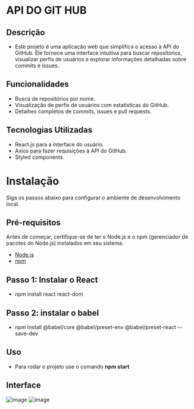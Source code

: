 # API DO GIT HUB

## Descrição
- Este projeto é uma aplicação web que simplifica o acesso à API do GitHub. Ele fornece uma interface intuitiva para buscar repositórios, visualizar perfis de usuários e explorar informações detalhadas sobre commits e issues.

## Funcionalidades

- Busca de repositórios por nome.
- Visualização de perfis de usuários com estatísticas do GitHub.
- Detalhes completos de commits, issues e pull requests.

## Tecnologias Utilizadas

- React.js para a interface do usuário.
-  Axios para fazer requisições à API do GitHub.
- Styled components

# Instalação

Siga os passos abaixo para configurar o ambiente de desenvolvimento local.

## Pré-requisitos

Antes de começar, certifique-se de ter o Node.js e o npm (gerenciador de pacotes do Node.js) instalados em seu sistema.

- [Node.js](https://nodejs.org/)
- [npm](https://www.npmjs.com/)
  
## Passo 1: Instalar o React
- npm install react react-dom
## Passo 2: instalar o babel
- npm install @babel/core @babel/preset-env @babel/preset-react --save-dev

## Uso

- Para rodar o projeto use o comando **npm start**

## Interface
![image](https://github.com/gusstavo01/api-github/assets/105757864/53130ecd-8d3c-4c06-b4c0-428297092a30)
![image](https://github.com/gusstavo01/api-github/assets/105757864/64b6c9a9-19ec-49c4-b9ee-b83b3b34e830)








